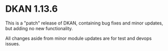 # DKAN 1.13.6

This is a "patch" release of DKAN, containing bug fixes and minor updates, but adding no new functionality.

All changes aside from minor module updates are for test and devops issues.
